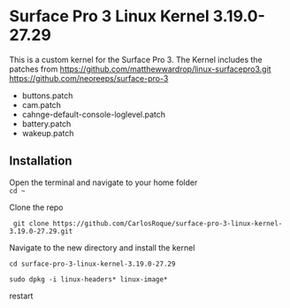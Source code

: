 # Surface Pro 3 Linux Kernel 3.19.0-27.29

This is a custom kernel for the Surface Pro 3.
The Kernel includes the patches from 
https://github.com/matthewwardrop/linux-surfacepro3.git
https://github.com/neoreeps/surface-pro-3

* buttons.patch
* cam.patch
* cahnge-default-console-loglevel.patch
* battery.patch
* wakeup.patch

## Installation
Open the terminal and navigate to your home folder  
``` cd ~ ```  

Clone the repo

``` git clone https://github.com/CarlosRoque/surface-pro-3-linux-kernel-3.19.0-27.29.git```

Navigate to the new directory and install the kernel

```cd surface-pro-3-linux-kernel-3.19.0-27.29```  

```sudo dpkg -i linux-headers* linux-image*```

restart
